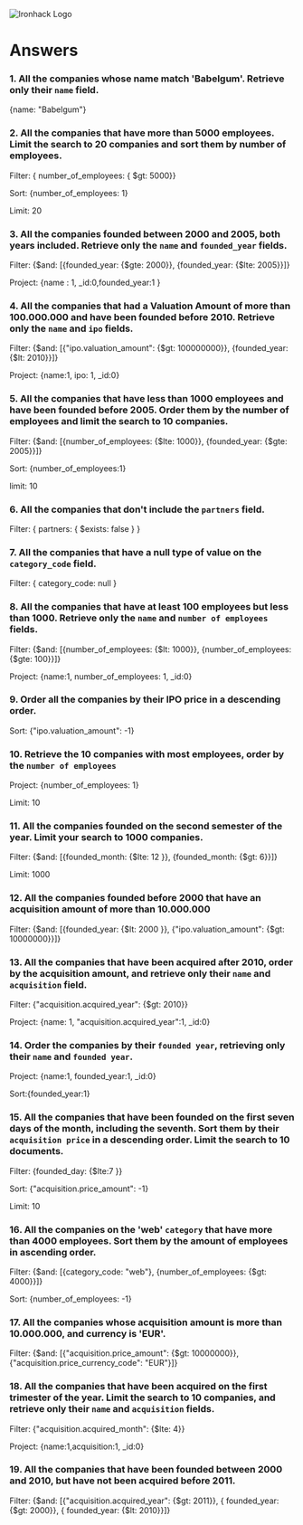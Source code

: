 ![Ironhack Logo](https://i.imgur.com/1QgrNNw.png)

# Answers

### 1. All the companies whose name match 'Babelgum'. Retrieve only their `name` field.

<!-- Your Code Goes Here -->

{name: "Babelgum"}

### 2. All the companies that have more than 5000 employees. Limit the search to 20 companies and sort them by **number of employees**.

<!-- Your Code Goes Here -->

Filter: { number_of_employees: { $gt: 5000}}

Sort:  {number_of_employees: 1}

Limit: 20

### 3. All the companies founded between 2000 and 2005, both years included. Retrieve only the `name` and `founded_year` fields.

<!-- Your Code Goes Here -->

Filter: {$and: [{founded_year: {$gte: 2000}}, {founded_year: {$lte: 2005}}]}

Project: {name : 1, _id:0,founded_year:1 }

### 4. All the companies that had a Valuation Amount of more than 100.000.000 and have been founded before 2010. Retrieve only the `name` and `ipo` fields.

<!-- Your Code Goes Here -->

Filter: {$and: [{"ipo.valuation_amount": {$gt: 100000000}}, {founded_year: {$lt: 2010}}]}

Project: {name:1, ipo: 1, _id:0}

### 5. All the companies that have less than 1000 employees and have been founded before 2005. Order them by the number of employees and limit the search to 10 companies.

<!-- Your Code Goes Here -->

Filter: {$and: [{number_of_employees: {$lte: 1000}}, {founded_year: {$gte: 2005}}]}

Sort: {number_of_employees:1}

limit: 10

### 6. All the companies that don't include the `partners` field.

<!-- Your Code Goes Here -->

Filter: { partners:  { $exists: false  }   }

### 7. All the companies that have a null type of value on the `category_code` field.

<!-- Your Code Goes Here -->

Filter: { category_code: null }



### 8. All the companies that have at least 100 employees but less than 1000. Retrieve only the `name` and `number of employees` fields.

<!-- Your Code Goes Here -->

Filter: {$and: [{number_of_employees: {$lt: 1000}}, {number_of_employees: {$gte: 100}}]}

Project: {name:1, number_of_employees: 1, _id:0}

### 9. Order all the companies by their IPO price in a descending order.

<!-- Your Code Goes Here -->

Sort: {"ipo.valuation_amount": -1}

### 10. Retrieve the 10 companies with most employees, order by the `number of employees`

<!-- Your Code Goes Here -->

Project: {number_of_employees: 1}

Limit: 10

### 11. All the companies founded on the second semester of the year. Limit your search to 1000 companies.

<!-- Your Code Goes Here -->

Filter: {$and: [{founded_month: {$lte: 12 }}, {founded_month: {$gt: 6}}]}

Limit: 1000

### 12. All the companies founded before 2000 that have an acquisition amount of more than 10.000.000

<!-- Your Code Goes Here -->

Filter: {$and: [{founded_year: {$lt: 2000 }}, {"ipo.valuation_amount": {$gt: 10000000}}]}

### 13. All the companies that have been acquired after 2010, order by the acquisition amount, and retrieve only their `name` and `acquisition` field.

<!-- Your Code Goes Here -->

Filter: {"acquisition.acquired_year": {$gt: 2010}}

Project: {name: 1, "acquisition.acquired_year":1, _id:0}

### 14. Order the companies by their `founded year`, retrieving only their `name` and `founded year`.

<!-- Your Code Goes Here -->

Project: {name:1, founded_year:1, _id:0}

Sort:{founded_year:1}

### 15. All the companies that have been founded on the first seven days of the month, including the seventh. Sort them by their `acquisition price` in a descending order. Limit the search to 10 documents.

<!-- Your Code Goes Here -->

Filter: {founded_day: {$lte:7 }}

Sort: {"acquisition.price_amount": -1}

Limit: 10

### 16. All the companies on the 'web' `category` that have more than 4000 employees. Sort them by the amount of employees in ascending order.

<!-- Your Code Goes Here -->

Filter: {$and: [{category_code: "web"}, {number_of_employees: {$gt: 4000}}]}

Sort: {number_of_employees: -1}

### 17. All the companies whose acquisition amount is more than 10.000.000, and currency is 'EUR'.

<!-- Your Code Goes Here -->

Filter: {$and: [{"acquisition.price_amount": {$gt: 10000000}}, {"acquisition.price_currency_code": "EUR"}]}



### 18. All the companies that have been acquired on the first trimester of the year. Limit the search to 10 companies, and retrieve only their `name` and `acquisition` fields.

<!-- Your Code Goes Here -->

Filter: {"acquisition.acquired_month": {$lte: 4}}

Project: {name:1,acquisition:1, _id:0}

### 19. All the companies that have been founded between 2000 and 2010, but have not been acquired before 2011.

<!-- Your Code Goes Here -->

Filter: {$and: [{"acquisition.acquired_year": {$gt: 2011}}, { founded_year: {$gt: 2000}}, { founded_year: {$lt: 2010}}]}

